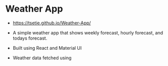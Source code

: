 # Weather App

- https://tsetie.github.io/Weather-App/

- A simple weather app that shows weekly forecast, hourly forecast, and todays forecast.

- Built using React and Material UI
- Weather data fetched using
